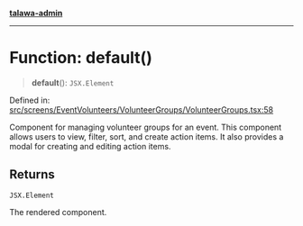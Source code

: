 [**talawa-admin**](../../../../../README.md)

***

# Function: default()

> **default**(): `JSX.Element`

Defined in: [src/screens/EventVolunteers/VolunteerGroups/VolunteerGroups.tsx:58](https://github.com/MayankJha014/talawa-admin/blob/0dd35cc200a4ed7562fa81ab87ec9b2a6facd18b/src/screens/EventVolunteers/VolunteerGroups/VolunteerGroups.tsx#L58)

Component for managing volunteer groups for an event.
This component allows users to view, filter, sort, and create action items. It also provides a modal for creating and editing action items.

## Returns

`JSX.Element`

The rendered component.
